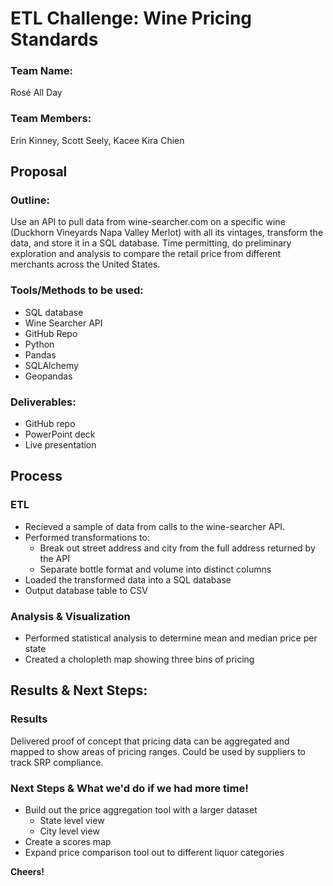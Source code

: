 # ETL Challenge: Wine Pricing Standards 

### Team Name: 
Rosé All Day

### Team Members: 
Erin Kinney, Scott Seely, Kacee Kira Chien


## Proposal

### Outline:
Use an API to pull data from wine-searcher.com on a specific wine (Duckhorn Vineyards Napa Valley Merlot) with all its vintages, transform the data, and store it in a SQL database. Time permitting, do preliminary exploration and analysis to  compare the retail price from different merchants across the United States.

### Tools/Methods to be used:
+ SQL database
+ Wine Searcher API
+ GitHub Repo
+ Python
+ Pandas
+ SQLAlchemy
+ Geopandas

### Deliverables:
+ GitHub repo
+ PowerPoint deck
+ Live presentation


## Process

### ETL
+ Recieved a sample of data from calls to the wine-searcher API. 
+ Performed transformations to:
    + Break out street address and city from the full address returned by the API 
    + Separate bottle format and volume into distinct columns
+ Loaded the transformed data into a SQL database
+ Output database table to CSV

### Analysis & Visualization
+ Performed statistical analysis to determine mean and median price per state
+ Created a cholopleth map showing three bins of pricing

## Results & Next Steps:

### Results
Delivered proof of concept that pricing data can be aggregated and mapped to show areas of pricing ranges. Could be used by suppliers to track SRP compliance.

### Next Steps & What we'd do if we had more time!
+ Build  out the price aggregation tool with a larger dataset
    + State level view
    + City level view
+ Create a scores map
+ Expand price comparison tool out to different liquor categories


__Cheers!__
